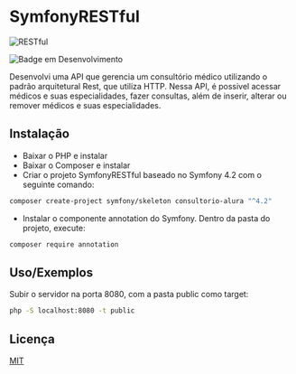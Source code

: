 
# SymfonyRESTful
![RESTful](https://user-images.githubusercontent.com/4349392/153139399-0d5af985-9a57-4c59-8c98-f1e220921761.PNG)

![Badge em Desenvolvimento](http://img.shields.io/static/v1?label=STATUS&message=EM%20DESENVOLVIMENTO&color=GREEN&style=for-the-badge)

Desenvolvi uma API que gerencia um consultório médico utilizando o padrão arquitetural Rest, que utiliza HTTP. Nessa API, é possivel acessar médicos e suas especialidades, fazer consultas, além de inserir, alterar ou remover médicos e suas especialidades.


## Instalação

* Baixar o PHP e instalar
* Baixar o Composer e instalar
* Criar o projeto SymfonyRESTful baseado no Symfony 4.2 com o seguinte comando:
```bash
composer create-project symfony/skeleton consultorio-alura "^4.2"
```
* Instalar o componente annotation do Symfony. Dentro da pasta do projeto, execute:
```bash
composer require annotation
```
## Uso/Exemplos

Subir o servidor na porta 8080, com a pasta public como target:
```bash
php -S localhost:8080 -t public
```


## Licença

[MIT](https://choosealicense.com/licenses/mit/)

